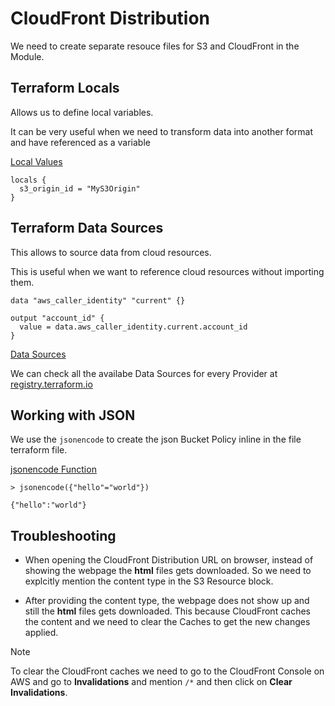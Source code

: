 # CloudFront Distribution

We need to create separate resouce files for S3 and CloudFront in the Module.

## Terraform Locals

Allows us to define local variables.

It can be very useful when we need to transform data into another format and have referenced as a variable

[Local Values](https://developer.hashicorp.com/terraform/language/values/locals)

```hcl
locals {
  s3_origin_id = "MyS3Origin"
}
```

## Terraform Data Sources

This allows to source data from cloud resources.

This is useful when we want to reference cloud resources without importing them.

```hcl
data "aws_caller_identity" "current" {}

output "account_id" {
  value = data.aws_caller_identity.current.account_id
}
```

[Data Sources](https://developer.hashicorp.com/terraform/language/data-sources)

We can check all the availabe Data Sources for every Provider at [registry.terraform.io](https://registry.terraform.io)

## Working with JSON

We use the `jsonencode` to create the json Bucket Policy inline in the file terraform file.

[jsonencode Function](https://developer.hashicorp.com/terraform/language/functions/jsonencode)

```hcl
> jsonencode({"hello"="world"})

{"hello":"world"}
```

## Troubleshooting

- When opening the CloudFront Distribution URL on browser, instead of showing the webpage the **html** files gets downloaded. So we need to explcitly mention the content type in the S3 Resource block.

- After providing the content type, the webpage does not show up and still the **html** files gets downloaded. This because CloudFront caches the content and we need to clear the Caches to get the new changes applied.

> [!NOTE]
> To clear the CloudFront caches we need to go to the CloudFront Console on AWS and go to **Invalidations** and mention `/*` and then click on **Clear Invalidations**.